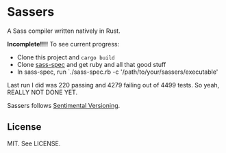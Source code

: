 # Sassers

A Sass compiler written natively in Rust.

**Incomplete!!!!** To see current progress:

* Clone this project and `cargo build`
* Clone [sass-spec](https://github.com/sass/sass-spec/) and get ruby and all that good stuff
* In sass-spec, run `./sass-spec.rb -c '/path/to/your/sassers/executable'

Last run I did was 220 passing and 4279 failing out of 4499 tests. So yeah, REALLY NOT DONE YET.

Sassers follows [Sentimental Versioning](http://sentimentalversioning.org/).

## License

MIT. See LICENSE.
